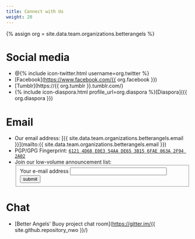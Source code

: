 ```yaml
---
title: Connect with Us
weight: 20
---
```

{% assign org = site.data.team.organizations.betterangels %}
# Social media

* @{% include icon-twitter.html username=org.twitter %}
* [Facebook](https://www.facebook.com/{{ org.facebook }})
* [Tumblr](https://{{ org.tumblr }}.tumblr.com/)
* {% include icon-diaspora.html profile_url=org.diaspora %}[Diaspora]({{ org.diaspora }})

# Email

* <span class="glyphicon glyphicon-envelope"></span> Our email address: [{{ site.data.team.organizations.betterangels.email }}](mailto:{{ site.data.team.organizations.betterangels.email }})
* <span class="glyphicon glyphicon-lock"></span> PGP/GPG Fingerprint: [`6121 4D68 E0E3 54AA DE65 3B15 6FAE 063A 2F94 2A02`](https://pgp.mit.edu/pks/lookup?search=0x6FAE063A2F942A02&fingerprint=on&op=vindex)
* <span class="glyphicon glyphicon-bullhorn"></span> Join our low-volume announcement list:
  <form class="bold_label" action="https://lists.riseup.net/www" method="post">
    <fieldset>
        <label for="email">Your e-mail address</label>
        <input name="email" size="30" type="text" />
        <input name="list" value="betterangels-announce" type="hidden" />
        <input name="action" value="subrequest" type="hidden" />
        <input name="via_subrequest" value="1" type="hidden" />
        <input name="action_subrequest" value="submit" type="submit" />
    </fieldset>
  </form>

# Chat

* <span class="glyphicon glyphicon-phone"></span> [Better Angels' Buoy project chat room](https://gitter.im/{{ site.github.repository_nwo }}/)
